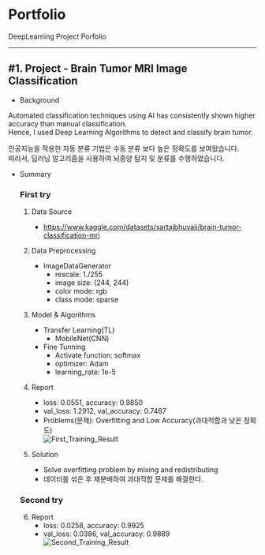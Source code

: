 # Portfolio
DeepLearning Project Porfolio

***
<h2>#1. Project - Brain Tumor MRI Image Classification</h2> 

- Background
<p>Automated classification techniques using AI has consistently shown higher accuracy than manual classification.<br/>
  Hence, I used Deep Learning Algorithms to detect and classify brain tumor.</p>
<p>인공지능을 적용한 자동 분류 기법은 수동 분류 보다 높은 정확도를 보여왔습니다.<br/>
  따라서, 딥러닝 알고리즘을 사용하여 뇌종양 탐지 및 분류를 수행하였습니다.</p>

- Summary

  <h3>First try</h3>
	
	1. Data Source
		- https://www.kaggle.com/datasets/sartajbhuvaji/brain-tumor-classification-mri
	
	2. Data Preprocessing
		- ImageDataGenerator
      		- rescale: 1./255
      		- image size: (244, 244)
      		- color mode: rgb
			- class mode: sparse
	
	3. Model & Algorithms
	  	- Transfer Learning(TL)
			- MobileNet(CNN)
	  	- Fine Tunning
  			- Activate function: softmax
			- optimizer: Adam
            - learning_rate: 1e-5
	
	4. Report
    	- loss: 0.0551, accuracy: 0.9850
		- val_loss: 1.2912, val_accuracy: 0.7487
		- Problems(문제): Overfitting and Low Accuracy(과대적합과 낮은 정확도)<br>
		![First_Training_Result](https://github.com/kkyukkyu99/Portfolio/blob/main/First_Training_Result.png)
	
	5. Solution
		- Solve overfitting problem by mixing and redistributing
		- 데이터를 섞은 후 재분배하여 과대적합 문제를 해결한다.

  <h3>Second try</h3>
  
  	6. Report
  	   	- loss: 0.0258, accuracy: 0.9925
  	   	- val_loss: 0.0386, val_accuracy: 0.9889<br>
		![Second_Training_Result](https://github.com/kkyukkyu99/Portfolio/blob/main/Second_Training_Result.png)

